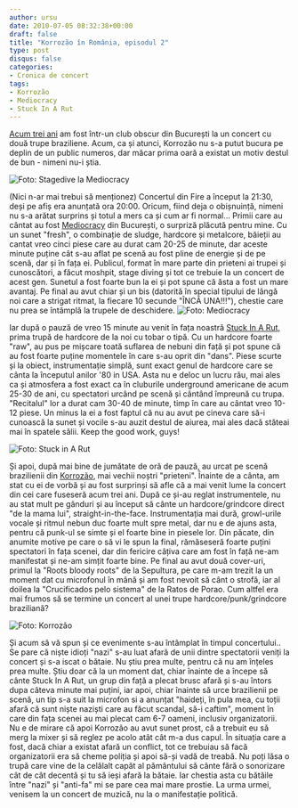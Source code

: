 ```yaml
---
author: ursu
date: 2010-07-05 08:32:38+00:00
draft: false
title: "Korrozão în România, episodul 2"
type: post
disqus: false
categories:
- Cronica de concert
tags:
- Korrozão
- Mediocracy
- Stuck In A Rut
---
```

[Acum trei ani](/2007-10-23-rock-brazilian-in-bucuresti/) am fost într-un club obscur din București la un concert cu două trupe braziliene. Acum, ca și atunci, Korrozão nu s-a putut bucura pe deplin de un public numeros, dar măcar prima oară a existat un motiv destul de bun - nimeni nu-i știa.

![Foto: Stagedive la Mediocracy](/img/stagedive-la-mediocracy_4776580945_o.jpg)


(Nici n-ar mai trebui să menționez) Concertul din Fire a început la 21:30, deși pe afiș era anunțată ora 20:00. Oricum, fiind deja o obișnuință, nimeni nu s-a arătat surprins și totul a mers ca și cum ar fi normal... Primii care au cântat au fost [Mediocracy](http://www.myspace.com/mediocracy) din București, o surpriză plăcută pentru mine. Cu un sunet "fresh", o combinație de sludge, hardcore și metalcore, băieții au cantat vreo cinci piese care au durat cam 20-25 de minute, dar aceste minute puține cât s-au aflat pe scenă au fost pline de energie și de pe scenă, dar și în fața ei. Publicul, format în mare parte din prieteni ai trupei și cunoscători, a făcut moshpit, stage diving și tot ce trebuie la un concert de acest gen. Sunetul a fost foarte bun la ei și pot spune că ăsta a fost un mare avantaj. Pe final au avut chiar și un bis (datorită în special tipului de lângă noi care a strigat ritmat, la fiecare 10 secunde "ÎNCĂ UNA!!!"), chestie care nu prea se întâmplă la trupele de deschidere.
![Foto: Mediocracy](/img/mediocracy_4777211730_o.jpg)


Iar după o pauză de vreo 15 minute au venit în fața noastră [Stuck In A Rut](http://www.myspace.com/stuckinaruthc), prima trupă de hardcore de la noi cu tobar o tipă. Cu un hardcore foarte "raw", au pus pe mișcare toată suflarea de nebuni din față și pot spune că au fost foarte puține momentele în care s-au oprit din "dans". Piese scurte și la obiect, instrumentație simplă, sunt exact genul de hardcore care se cânta la începutul anilor '80 in USA. Asta nu e deloc un lucru rău, mai ales ca și atmosfera a fost exact ca în cluburile underground americane de acum 25-30 de ani, cu spectatori urcând pe scenă și cântând împreună cu trupa. "Recitalul" lor a durat cam 30-40 de minute, timp în care au cântat vreo 10-12 piese. Un minus la ei a fost faptul că nu au avut pe cineva care să-i cunoască la sunet și vocile s-au auzit destul de aiurea, mai ales dacă stăteai mai în spatele sălii. Keep the good work, guys!

![Foto: Stuck in A Rut](/img/stuck-in-a-rut_4776581241_o.jpg)


Și apoi, după mai bine de jumătate de oră de pauză, au urcat pe scenă brazilienii din [Korrozão](http://www.myspace.com/korrozaopunk), mai vechii noștri "prieteni". Înainte de a cânta, am stat cu ei de vorbă și au fost surprinși să afle că a mai venit lume la concert din cei care fuseseră acum trei ani. După ce și-au reglat instrumentele, nu au stat mult pe gânduri și au început să cânte un hardcore/grindcore direct "de la mama lui", straight-in-the-face. Instrumentația mai dură, growl-urile vocale și ritmul nebun duc foarte mult spre metal, dar nu e de ajuns asta, pentru că punk-ul se simte și el foarte bine in piesele lor. Din păcate, din anumite motive pe care o să vi le spun la final, rămăseseră foarte puțini spectatori în fața scenei, dar din fericire câțiva care am fost în față ne-am manifestat și ne-am simțit foarte bine. Pe final au avut două cover-uri, primul la "Roots bloody roots" de la Sepultura, pe care m-am trezit la un moment dat cu microfonul în mână și am fost nevoit să cânt o strofă, iar al doilea la "Crucificados pelo sistema" de la Ratos de Porao. Cum altfel era mai frumos să se termine un concert al unei trupe hardcore/punk/grindcore braziliană?

![Foto: Korrozão](/img/korrozo_4777212334_o.jpg)


Și acum să vă spun și ce evenimente s-au întâmplat în timpul concertului.. Se pare că niște idioți "nazi" s-au luat afară de unii dintre spectatorii veniți la concert și s-a iscat o bătaie. Nu știu prea multe, pentru că nu am înțeles prea multe. Știu doar că la un moment dat, chiar înainte de a începe să cânte Stuck In A Rut, un grup din față a plecat brusc afară și s-au întors dupa câteva minute mai puțini, iar apoi, chiar înainte să urce brazilienii pe scenă, un tip s-a suit la microfon si a anunțat "haideți, în pula mea, cu toții afară că sunt niște naziști care au făcut scandal, să-i caftim", moment în care din fața scenei au mai plecat cam 6-7 oameni, inclusiv organizatorii. Nu e de mirare că apoi Korrozão au avut sunet prost, că a trebuit eu să merg la mixer și să reglez pe acolo atât cât m-a dus capul. În situația care a fost, dacă chiar a existat afară un conflict, tot ce trebuiau să facă organizatorii era să cheme poliția și apoi să-și vadă de treabă. Nu poți lăsa o trupă care vine de la celălalt capăt al pământului să cânte fără o sonorizare cât de cât decentă și tu să ieși afară la bătaie. Iar chestia asta cu bătăile între "nazi" și "anti-fa" mi se pare cea mai mare prostie. La urma urmei, venisem la un concert de muzică, nu la o manifestație politică.

